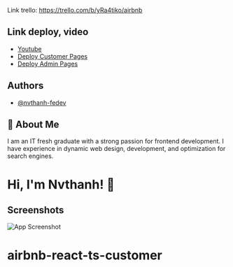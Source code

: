 Link trello: https://trello.com/b/yRa4tiko/airbnb

## Link deploy, video

- [Youtube](https://youtu.be/bLIWC7EWPBc)
- [Deploy Customer Pages](https://reactjs-ts-airbnb-admin-user-git-master-nvthanh-fedev.vercel.app/)
- [Deploy Admin Pages](https://reactjs-ts-airbnb-admin-user-sa9t-git-master-nvthanh-fedev.vercel.app/)

## Authors

- [@nvthanh-fedev](https://github.com/nvthanh-fedev)

## 🚀 About Me

I am an IT fresh graduate with a strong passion for frontend development. I have experience in dynamic web design, development, and optimization for search engines.

# Hi, I'm Nvthanh! 👋

## Screenshots

![App Screenshot](https://companieslogo.com/img/orig/ABNB_BIG-9ccc2025.png?t=1633511992)
# airbnb-react-ts-customer
